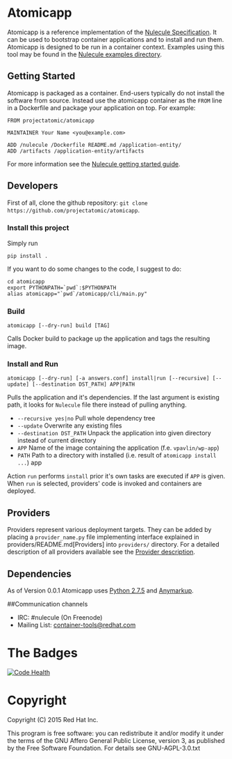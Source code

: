 # Atomicapp

Atomicapp is a reference implementation of the [Nulecule Specification](https://github.com/projectatomic/nulecule). It can be used to bootstrap container applications and to install and run them. Atomicapp is designed to be run in a container context. Examples using this tool may be found in the [Nulecule examples directory](https://github.com/projectatomic/nulecule/tree/master/examples).

## Getting Started

Atomicapp is packaged as a container. End-users typically do not install the software from source. Instead use the atomicapp container as the `FROM` line in a Dockerfile and package your application on top. For example:

```
FROM projectatomic/atomicapp

MAINTAINER Your Name <you@example.com>

ADD /nulecule /Dockerfile README.md /application-entity/
ADD /artifacts /application-entity/artifacts
```

For more information see the [Nulecule getting started guide](https://github.com/projectatomic/nulecule/blob/master/docs/getting-started.md).

## Developers

First of all, clone the github repository: `git clone https://github.com/projectatomic/atomicapp`.

### Install this project
Simply run

```
pip install .
```

If you want to do some changes to the code, I suggest to do:

```
cd atomicapp
export PYTHONPATH=`pwd`:$PYTHONPATH
alias atomicapp="`pwd`/atomicapp/cli/main.py"
```

### Build
```
atomicapp [--dry-run] build [TAG]
```

Calls Docker build to package up the application and tags the resulting image.

### Install and Run
```
atomicapp [--dry-run] [-a answers.conf] install|run [--recursive] [--update] [--destination DST_PATH] APP|PATH
```

Pulls the application and it's dependencies. If the last argument is
existing path, it looks for `Nulecule` file there instead of pulling anything.

* `--recursive yes|no` Pull whole dependency tree
* `--update` Overwrite any existing files
* `--destination DST_PATH` Unpack the application into given directory instead of current directory
* `APP` Name of the image containing the application (f.e. `vpavlin/wp-app`)
* `PATH` Path to a directory with installed (i.e. result of `atomicapp install ...`) app

Action `run` performs `install` prior it's own tasks are executed if `APP` is given. When `run` is selected, providers' code is invoked and containers are deployed.

## Providers

Providers represent various deployment targets. They can be added by placing a `provider_name.py` file implementing interface explained in providers/README.md[Providers] into `providers/` directory. For a detailed description of all providers available see the [Provider description](Prodviders.asciidoc).

## Dependencies

As of Version 0.0.1 Atomicapp uses [Python 2.7.5](https://docs.python.org/2/) and [Anymarkup](https://github.com/bkabrda/anymarkup).

##Communication channels

* IRC: #nulecule (On Freenode)
* Mailing List: [container-tools@redhat.com](https://www.redhat.com/mailman/listinfo/container-tools)

# The Badges

[![Code Health](https://landscape.io/github/projectatomic/atomicapp/master/landscape.svg?style=flat)](https://landscape.io/github/projectatomic/atomicapp/master)

# Copyright

Copyright (C) 2015 Red Hat Inc.

This program is free software: you can redistribute it and/or modify
it under the terms of the GNU Affero General Public License, version
3, as published by the Free Software Foundation. For details see
GNU-AGPL-3.0.txt 
